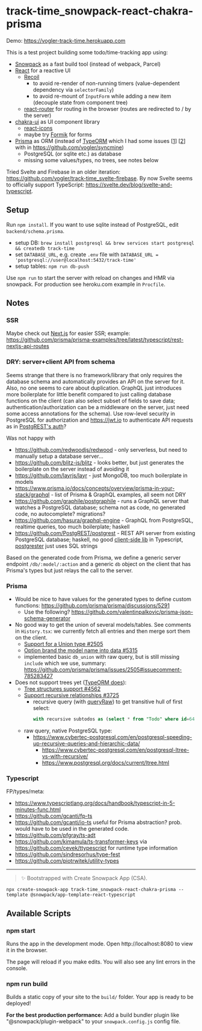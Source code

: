 # track-time_snowpack-react-chakra-prisma

Demo: https://vogler-track-time.herokuapp.com

This is a test project building some todo/time-tracking app using:

- [Snowpack](https://www.snowpack.dev/) as a fast build tool (instead of webpack, Parcel)
- [React](https://reactjs.org/) for a reactive UI
  - [Recoil](https://recoiljs.org/)
    - to avoid re-render of non-running timers (value-dependent dependency via `selectorFamily`)
    - to avoid re-mount of `InputForm` while adding a new item (decouple state from component tree)
  - [react-router](https://reactrouter.com/web) for routing in the browser (routes are redirected to / by the server)
- [chakra-ui](https://chakra-ui.com/) as UI component library
  - [react-icons](https://react-icons.github.io/react-icons)
  - maybe try [Formik](https://formik.org/) for forms
- [Prisma](https://www.prisma.io/) as ORM (instead of [TypeORM](https://github.com/typeorm/typeorm) which I had some issues [[1](https://github.com/typeorm/typeorm/issues/3238)] [[2](https://github.com/typeorm/typeorm/issues/4122)] with in https://github.com/vogler/syncmine)
  - PostgreSQL (or sqlite etc.) as database
  - missing some values/types, no trees, see notes below

Tried Svelte and Firebase in an older iteration: https://github.com/vogler/track-time_svelte-firebase.
By now Svelte seems to officially support TypeScript: https://svelte.dev/blog/svelte-and-typescript.

## Setup
Run `npm install`.
If you want to use sqlite instead of PostgreSQL, edit `backend/schema.prisma`.

- setup DB: `brew install postgresql && brew services start postgresql && createdb track-time`
- set `DATABASE_URL`, e.g. create `.env` file with `DATABASE_URL = 'postgresql://user@localhost:5432/track-time'`
- setup tables: `npm run db-push`

Use `npm run` to start the server with reload on changes and HMR via snowpack.
For production see heroku.com example in `Procfile`.

## Notes
### SSR
Maybe check out [Next.js](https://nextjs.org/) for easier SSR; example: https://github.com/prisma/prisma-examples/tree/latest/typescript/rest-nextjs-api-routes

### DRY: server+client API from schema
Seems strange that there is no framework/library that only requires the database schema and automatically provides an API on the server for it.
Also, no one seems to care about duplication. GraphQL just introduces more boilerplate for little benefit compared to just calling database functions on the client (can also select subset of fields to save data; authentication/authorization can be a middleware on the server, just need some access annotations for the schema).
Use row-level security in PostgreSQL for authorization and https://jwt.io to authenticate API requests as in [PostgREST's auth](https://postgrest.org/en/v7.0.0/auth.html)?

Was not happy with
- https://github.com/redwoodjs/redwood - only serverless, but need to manually setup a database server...
- https://github.com/blitz-js/blitz - looks better, but just generates the boilerplate on the server instead of avoiding it
- https://github.com/layrjs/layr - just MongoDB, too much boilerplate in models
- https://www.prisma.io/docs/concepts/overview/prisma-in-your-stack/graphql - list of Prisma & GraphQL examples, all seem not DRY
- https://github.com/graphile/postgraphile - runs a GraphQL server that watches a PostgreSQL database; schema not as code, no generated code, no autocomplete? migrations?
- https://github.com/hasura/graphql-engine - GraphQL from PostgreSQL, realtime queries, too much boilerplate; haskell
- https://github.com/PostgREST/postgrest - REST API server from existing PostgreSQL database; haskell, no good [client-side lib](https://postgrest.org/en/v7.0.0/ecosystem.html#clientside-libraries) in Typescript, [postgrester](https://github.com/SocialGouv/postgrester) just uses SQL strings

Based on the generated code from Prisma, we define a generic server endpoint `/db/:model/:action` and a generic `db` object on the client that has Prisma's types but just relays the call to the server.

### Prisma
- Would be nice to have values for the generated types to define custom functions: https://github.com/prisma/prisma/discussions/5291
  - Use the following? https://github.com/valentinpalkovic/prisma-json-schema-generator
- No good way to get the union of several models/tables. See comments in `History.tsx`: we currently fetch all entries and then merge sort them on the client.
  - [Support for a Union type #2505](https://github.com/prisma/prisma/issues/2505)
  - [Option brand the model name into data #5315](https://github.com/prisma/prisma/issues/5315)
  - implemented basic `db_union` with raw query, but is still missing `include` which we use, summary: https://github.com/prisma/prisma/issues/2505#issuecomment-785283427
- Does not support trees yet ([TypeORM does](https://typeorm.io/#/tree-entities)):
  - [Tree structures support #4562](https://github.com/prisma/prisma/issues/4562)
  - [Support recursive relationships #3725](https://github.com/prisma/prisma/issues/3725)
    - recursive query (with [queryRaw](https://www.prisma.io/docs/concepts/components/prisma-client/raw-database-access)) to get transitive hull of first select:
      ~~~sql
      with recursive subtodos as (select * from "Todo" where id=64 union select p.* from "Todo" p inner join subtodos s on s.id = p."parentId") select * from subtodos;`
      ~~~
  - raw query, native PostgreSQL type:
    - https://www.cybertec-postgresql.com/en/postgresql-speeding-up-recursive-queries-and-hierarchic-data/
      - https://www.cybertec-postgresql.com/en/postgresql-ltree-vs-with-recursive/
      - https://www.postgresql.org/docs/current/ltree.html

### Typescript
FP/types/meta:
- https://www.typescriptlang.org/docs/handbook/typescript-in-5-minutes-func.html
- https://github.com/gcanti/fp-ts
- https://github.com/gcanti/io-ts useful for Prisma abstraction? prob. would have to be used in the generated code.
- https://github.com/pfgray/ts-adt
- https://github.com/kimamula/ts-transformer-keys via https://github.com/cevek/ttypescript for runtime type information
- https://github.com/sindresorhus/type-fest
- https://github.com/piotrwitek/utility-types

---

> ✨ Bootstrapped with Create Snowpack App (CSA).

~~~
npx create-snowpack-app track-time_snowpack-react-chakra-prisma --template @snowpack/app-template-react-typescript
~~~

## Available Scripts

### npm start

Runs the app in the development mode.
Open http://localhost:8080 to view it in the browser.

The page will reload if you make edits.
You will also see any lint errors in the console.

### npm run build

Builds a static copy of your site to the `build/` folder.
Your app is ready to be deployed!

**For the best production performance:** Add a build bundler plugin like "@snowpack/plugin-webpack" to your `snowpack.config.js` config file.
